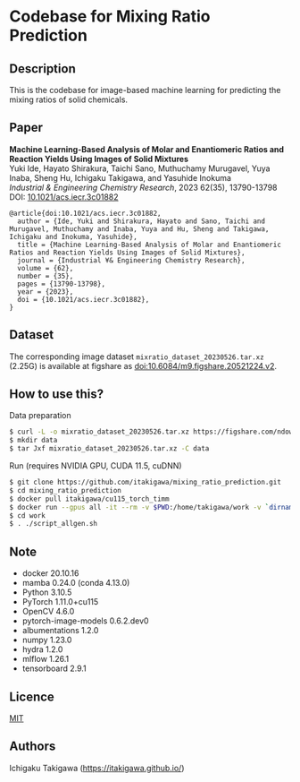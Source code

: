 # Codebase for Mixing Ratio Prediction

## Description

This is the codebase for image-based machine learning for predicting the mixing ratios of solid chemicals.

## Paper

**Machine Learning-Based Analysis of Molar and Enantiomeric Ratios and Reaction Yields Using Images of Solid Mixtures**  
Yuki Ide, Hayato Shirakura, Taichi Sano, Muthuchamy Murugavel, Yuya Inaba, Sheng Hu, Ichigaku Takigawa, and Yasuhide Inokuma  
*Industrial & Engineering Chemistry Research*, 2023 62(35), 13790-13798  
DOI: [10.1021/acs.iecr.3c01882](https://doi.org/10.1021/acs.iecr.3c01882)

```
@article{doi:10.1021/acs.iecr.3c01882,
  author = {Ide, Yuki and Shirakura, Hayato and Sano, Taichi and Murugavel, Muthuchamy and Inaba, Yuya and Hu, Sheng and Takigawa, Ichigaku and Inokuma, Yasuhide},
  title = {Machine Learning-Based Analysis of Molar and Enantiomeric Ratios and Reaction Yields Using Images of Solid Mixtures},
  journal = {Industrial ¥& Engineering Chemistry Research},
  volume = {62},
  number = {35},
  pages = {13790-13798},
  year = {2023},
  doi = {10.1021/acs.iecr.3c01882},
}
```

## Dataset

The corresponding image dataset `mixratio_dataset_20230526.tar.xz` (2.25G) is available at figshare as [doi:10.6084/m9.figshare.20521224.v2](https://doi.org/10.6084/m9.figshare.20521224.v2).

## How to use this?

Data preparation

```bash
$ curl -L -o mixratio_dataset_20230526.tar.xz https://figshare.com/ndownloader/files/40911584
$ mkdir data
$ tar Jxf mixratio_dataset_20230526.tar.xz -C data
```

Run (requires NVIDIA GPU, CUDA 11.5, cuDNN)

```bash
$ git clone https://github.com/itakigawa/mixing_ratio_prediction.git
$ cd mixing_ratio_prediction
$ docker pull itakigawa/cu115_torch_timm
$ docker run --gpus all -it --rm -v $PWD:/home/takigawa/work -v `dirname $(pwd)`/data/input:/home/takigawa/work/input itakigawa/cu115_torch_timm bash
$ cd work
$ . ./script_allgen.sh
```

## Note

- docker 20.10.16
- mamba 0.24.0 (conda 4.13.0)
- Python 3.10.5
- PyTorch 1.11.0+cu115
- OpenCV 4.6.0
- pytorch-image-models 0.6.2.dev0
- albumentations 1.2.0
- numpy 1.23.0
- hydra 1.2.0
- mlflow 1.26.1
- tensorboard 2.9.1

## Licence

[MIT](https://github.com/tcnksm/tool/blob/master/LICENCE)

## Authors

Ichigaku Takigawa (https://itakigawa.github.io/)

